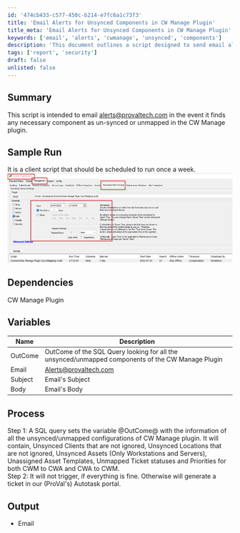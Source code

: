 ```yaml
---
id: '474cb433-c577-450c-b214-e7fc6a1c73f3'
title: 'Email Alerts for Unsynced Components in CW Manage Plugin'
title_meta: 'Email Alerts for Unsynced Components in CW Manage Plugin'
keywords: ['email', 'alerts', 'cwmanage', 'unsynced', 'components']
description: 'This document outlines a script designed to send email alerts when unsynced or unmapped components are detected in the CW Manage plugin. The script runs weekly and checks for various unsynced configurations, generating a ticket in Autotask if issues are found.'
tags: ['report', 'security']
draft: false
unlisted: false
---
```

## Summary

This script is intended to email [alerts@provaltech.com](mailto:alerts@provaltech.com) in the event it finds any necessary component as un-synced or unmapped in the CW Manage plugin.

## Sample Run

It is a client script that should be scheduled to run once a week.  
![Sample Run](../../../static/img/ConnectWise-Manage-Plugin-SyncMapping-Audit/image_1.png)

## Dependencies

CW Manage Plugin

## Variables

| Name    | Description                                                                                           |
|---------|-------------------------------------------------------------------------------------------------------|
| OutCome | OutCome of the SQL Query looking for all the unsynced/unmapped components of the CW Manage Plugin   |
| Email   | [Alerts@provaltech.com](mailto:Alerts@provaltech.com)                                                |
| Subject | Email's Subject                                                                                       |
| Body    | Email's Body                                                                                          |

## Process

Step 1: A SQL query sets the variable @OutCome@ with the information of all the unsynced/unmapped configurations of CW Manage plugin. It will contain, Unsynced Clients that are not ignored, Unsynced Locations that are not ignored, Unsynced Assets (Only Workstations and Servers), Unassigned Asset Templates, Unmapped Ticket statuses and Priorities for both CWM to CWA and CWA to CWM.  
Step 2: It will not trigger, if everything is fine. Otherwise will generate a ticket in our (ProVal's) Autotask portal.

## Output

- Email











